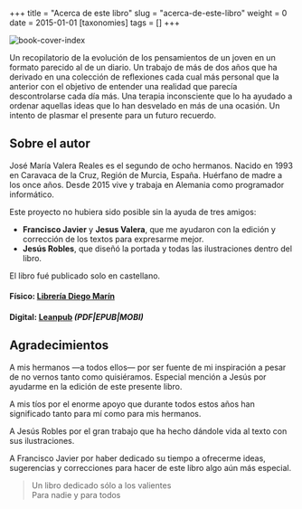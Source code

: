 +++
title = "Acerca de este libro"
slug = "acerca-de-este-libro"
weight = 0
date = 2015-01-01
[taxonomies]
tags = []
+++

![book-cover-index](/images/book/oeur/oeur-cover.jpg)

Un recopilatorio de la evolución de los pensamientos de un joven en un formato parecido al de un diario.
Un trabajo de más de dos años que ha derivado en una colección de reflexiones cada cual más personal que
la anterior con el objetivo de entender una realidad que parecía descontrolarse cada día más. Una terapia
inconsciente que lo ha ayudado a ordenar aquellas ideas que lo han desvelado en más de una ocasión.
Un intento de plasmar el presente para un futuro recuerdo.

## Sobre el autor

José María Valera Reales es el segundo de ocho hermanos. Nacido en 1993 en Caravaca de la Cruz, Región de Murcia, España.
Huérfano de madre a los once años. Desde 2015 vive y trabaja en Alemania como programador informático.

Este proyecto no hubiera sido posible sin la ayuda de tres amigos:

- **Francisco Javier** y **Jesus Valera**, que me ayudaron con la edición y corrección de los textos para expresarme mejor.
- **Jesús Robles**, que diseñó la portada y todas las ilustraciones dentro del libro.

El libro fué publicado solo en castellano.

#### Físico: [Librería Diego Marín](https://www.diegomarin.com/9788417192471-ojos-en-un-recuerdo.html)
#### Digital: [Leanpub](https://leanpub.com/ojosenunrecuerdo) _(PDF|EPUB|MOBI)_

## Agradecimientos

A mis hermanos —a todos ellos— por ser fuente de mi inspiración a pesar de no vernos tanto como quisiéramos. Especial mención a Jesús por ayudarme en la edición de este presente libro.

A mis tíos por el enorme apoyo que durante todos estos años han significado tanto para mí como para mis hermanos.

A Jesús Robles por el gran trabajo que ha hecho dándole vida al texto con sus ilustraciones.

A Francisco Javier por haber dedicado su tiempo a ofrecerme ideas, sugerencias y correcciones para hacer de este libro algo aún más especial.

> Un libro dedicado sólo a los valientes <br>
> Para nadie y para todos
